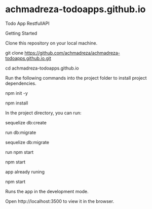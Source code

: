 # achmadreza-todoapps.github.io
Todo App RestfullAPI

Getting Started

Clone this repository on your local machine.

git clone https://github.com/achmadreza/achmadreza-todoapps.github.io.git

cd achmadreza-todoapps.github.io

Run the following commands into the project folder to install project dependencies.

npm init -y

npm install

In the project directory, you can run:

sequelize db:create

run db:migrate

sequelize db:migrate

run npm start

npm start

app already runing

npm start

Runs the app in the development mode.

Open http://localhost:3500 to view it in the browser.
